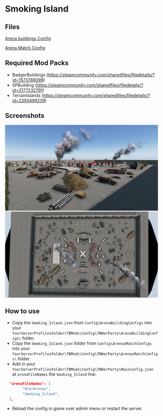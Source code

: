 # Smoking Island

## Files

<a href="./ArenaBuildingConfig/Smoking_Island.json" download>Arena buildings Config</a>

<a href="./ArenaMatchConfig/Smoking_Island.json" download>Arena Match Config</a>

## Required Mod Packs
- BadgerBuildings (https://steamcommunity.com/sharedfiles/filedetails/?id=1573788098)
- SPBuilding (https://steamcommunity.com/sharedfiles/filedetails/?id=2177232791)
- TerrainIslands (https://steamcommunity.com/sharedfiles/filedetails/?id=2393499239)

## Screenshots

![Cherno](./images/Smoking_Island_1.jpg)
![Cherno](./images/Smoking_Island_2.jpg)

## How to use
- Copy the `Smoking_Island.json` from `Config\ArenaBuildingConfigs` into your `YourServerProfilesFolder\TBMods\Config\TBWarParty\ArenaBuildingConfigs\` folder.
- Copy the `Smoking_Island.json` folder from `Config\ArenasMatchConfigs` into your `YourServerProfilesFolder\TBMods\Config\TBWarParty\ArenasMatchConfigs\` folder.
- Add in your `YourServerProfilesFolder\TBMods\Config\TBWarParty\MainConfig.json` at `arenaFileNames` the `Smoking_Island` line:
```json
  "arenaFileNames": [
        "OterArenas",
        "Smoking_Island",
  ],
```
- Reload the config in game over admin menu or restart the server.